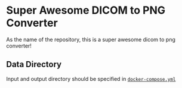 # Super Awesome DICOM to PNG Converter
As the name of the repository, this is a super awesome dicom to png converter!

## Data Directory
Input and output directory should be specified in [`docker-compose.yml`](https://github.com/thhuang/super-awesome-dcm2png/blob/master/docker-compose.yml#L8-L9)
